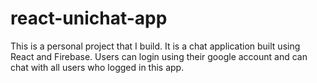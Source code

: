 # react-unichat-app
This is a personal project that I build. It is a chat application built using React and Firebase. Users can login using their google account and can chat with all users who logged in this app.

